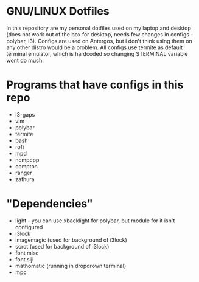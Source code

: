 # GNU/LINUX Dotfiles

In this repository are my personal dotfiles used on my laptop and desktop (does not work out of the box for desktop, needs few changes in configs - polybar, i3). Configs are used on Antergos, but i don't think using them on any other distro would be a problem. All configs use termite as default terminal emulator, which is hardcoded so changing $TERMINAL variable wont do much.

# Programs that have configs in this repo
+ i3-gaps
+ vim
+ polybar
+ termite
+ bash
+ rofi
+ mpd
+ ncmpcpp
+ compton
+ ranger
+ zathura

# "Dependencies"
+ light - you can use xbacklight for polybar, but module for it isn't configured
+ i3lock
+ imagemagic (used for background of i3lock) 
+ scrot (used for background of i3lock) 
+ font misc
+ font siji
+ mathomatic (running in dropdrown terminal)
+ mpc
